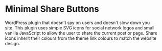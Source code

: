 # Minimal Share Buttons

WordPress plugin that doesn't spy on users and doesn't slow down you site. This plugin uses simple SVG icons for social network logos and small vanilla JavaScript to allow the user to share the current post or page. Share icons inherit their colours from the theme link colours to match the website design.

